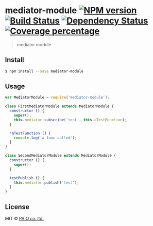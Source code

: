 # mediator-module [![NPM version][npm-image]][npm-url] [![Build Status][travis-image]][travis-url] [![Dependency Status][daviddm-image]][daviddm-url] [![Coverage percentage][coveralls-image]][coveralls-url]
> mediator module


## Install

```sh
$ npm install --save mediator-module
```


## Usage

```js
var MediatorModule = require('mediator-module');

class FirstMediatorModule extends MediatorModule {
  constructor () {
    super();
    this.mediator.subscribe('test', this.aTestFunction);
  }

  *aTestFunction () {
    console.log('a func called');
  }
}

class SecondMediatorModule extends MediatorModule {
  constructor () {
    super();
  }

  testPublish () {
    this.mediator.publish('test');
  }
}
```

## License

MIT © [PAIO co.,ltd.](http://www.paio.co.kr)


[npm-image]: https://badge.fury.io/js/mediator-module.svg
[npm-url]: https://npmjs.org/package/mediator-module
[travis-image]: https://travis-ci.org/PAIO-CO-KR/mediator-module.svg?branch=master
[travis-url]: https://travis-ci.org/PAIO-CO-KR/mediator-module
[daviddm-image]: https://david-dm.org/PAIO-CO-KR/mediator-module.svg?theme=shields.io
[daviddm-url]: https://david-dm.org/PAIO-CO-KR/mediator-module
[coveralls-image]: https://coveralls.io/repos/PAIO-CO-KR/mediator-module/badge.svg
[coveralls-url]: https://coveralls.io/r/PAIO-CO-KR/mediator-module
